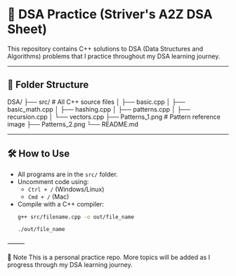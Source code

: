 # 🧠 DSA Practice (Striver's A2Z DSA Sheet)

This repository contains C++ solutions to DSA (Data Structures and Algorithms) problems that I practice throughout my DSA learning journey.

---

## 📁 Folder Structure

DSA/
├── src/                    # All C++ source files
│   ├── basic.cpp
│   ├── basic_math.cpp
│   ├── hashing.cpp
│   ├── patterns.cpp
│   ├── recursion.cpp
│   └── vectors.cpp
├── Patterns_1.png          # Pattern reference image
├── Patterns_2.png
└── README.md

---

## 🛠 How to Use

- All programs are in the `src/` folder.
- Uncomment code using:
  - `Ctrl + /` (Windows/Linux)
  - `Cmd + /` (Mac)
- Compile with a C++ compiler:
  ```bash
  g++ src/filename.cpp -o out/file_name
  ```
  ```bash
  ./out/file_name
  ```
  

⸻

📌 Note
This is a personal practice repo. More topics will be added as I progress through my DSA learning journey.
